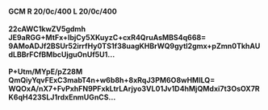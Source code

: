 #### GCM R 20/0c/400 L 20/0c/400
**22cAWC1kwZV5gdmh**<br/>**JE9aRGG+MtFx+IbjCy5XKuyzC+cxR4QruAsMBS4q668=**<br/>**9AMoADJf2BSUr52irrfHy0TS1f38uagKHBrWQ9gytl2gmx+pZmn0TkhAUdLBBrFCfBMbcUjguOnUf5U1...**<br/><br/>
**P+Utm/MYpE/pZ28M**<br/>**QmQiyYqvFExC3mabT4n+w6b8h+8xRqJ3PM6O8wHMILQ=**<br/>**WQOxA/nX7+FvPxhFN9PFxkLtrLArjyo3VL01Jv1D4hMjQMdxi7t3OsOX7RK6qH423SLJ1rdxEnmUGnCS...**